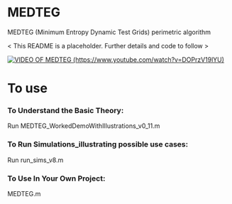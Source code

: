 # MEDTEG
MEDTEG (Minimum Entropy Dynamic Test Grids) perimetric algorithm

< This README is a placeholder. Further details and code to follow >

[![VIDEO OF MEDTEG (https://www.youtube.com/watch?v=DOPrzV19lYU)](https://img.youtube.com/vi/DOPrzV19lYU/0.jpg)](https://www.youtube.com/watch?v=DOPrzV19lYU)

# To use
### To Understand the Basic Theory:
Run MEDTEG_WorkedDemoWithIllustrations_v0_11.m

### To Run Simulations_illustrating possible use cases:
Run run_sims_v8.m

### To Use In Your Own Project:
MEDTEG.m
